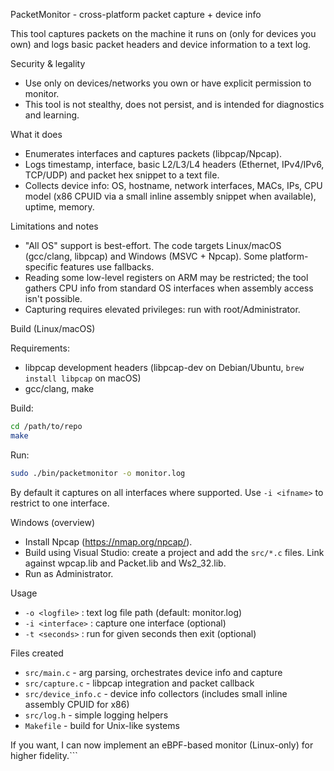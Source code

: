 PacketMonitor - cross-platform packet capture + device info

This tool captures packets on the machine it runs on (only for devices you own) and logs basic packet headers and device information to a text log.

Security & legality
- Use only on devices/networks you own or have explicit permission to monitor.
- This tool is not stealthy, does not persist, and is intended for diagnostics and learning.

What it does
- Enumerates interfaces and captures packets (libpcap/Npcap).
- Logs timestamp, interface, basic L2/L3/L4 headers (Ethernet, IPv4/IPv6, TCP/UDP) and packet hex snippet to a text file.
- Collects device info: OS, hostname, network interfaces, MACs, IPs, CPU model (x86 CPUID via a small inline assembly snippet when available), uptime, memory.

Limitations and notes
- "All OS" support is best-effort. The code targets Linux/macOS (gcc/clang, libpcap) and Windows (MSVC + Npcap). Some platform-specific features use fallbacks.
- Reading some low-level registers on ARM may be restricted; the tool gathers CPU info from standard OS interfaces when assembly access isn't possible.
- Capturing requires elevated privileges: run with root/Administrator.

Build (Linux/macOS)

Requirements:
- libpcap development headers (libpcap-dev on Debian/Ubuntu, `brew install libpcap` on macOS)
- gcc/clang, make

Build:

```sh
cd /path/to/repo
make
```

Run:

```sh
sudo ./bin/packetmonitor -o monitor.log
```

By default it captures on all interfaces where supported. Use `-i <ifname>` to restrict to one interface.

Windows (overview)
- Install Npcap (https://nmap.org/npcap/).
- Build using Visual Studio: create a project and add the `src/*.c` files. Link against wpcap.lib and Packet.lib and Ws2_32.lib.
- Run as Administrator.

Usage
- `-o <logfile>` : text log file path (default: monitor.log)
- `-i <interface>` : capture one interface (optional)
- `-t <seconds>` : run for given seconds then exit (optional)

Files created
- `src/main.c` - arg parsing, orchestrates device info and capture
- `src/capture.c` - libpcap integration and packet callback
- `src/device_info.c` - device info collectors (includes small inline assembly CPUID for x86)
- `src/log.h` - simple logging helpers
- `Makefile` - build for Unix-like systems

If you want, I can now implement an eBPF-based monitor (Linux-only) for higher fidelity.```
